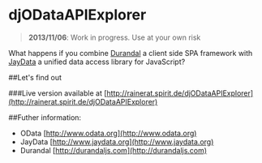 # djODataAPIExplorer
>  **2013/11/06**: Work in progress. Use at your own risk

What happens if you combine [Durandal] a client side SPA framework with [JayData] a unified
data access library for JavaScript?

##Let's find out

###Live version available at [http://rainerat.spirit.de/djODataAPIExplorer](http://rainerat.spirit.de/djODataAPIExplorer)

##Futher information:

+ OData [http://www.odata.org](http://www.odata.org)
+ JayData [http://www.jaydata.org](http://www.jaydata.org)
+ Durandal [http://durandaljs.com](http://durandaljs.com)


[Spirit]:http://www.spirit.de
[Durandal]:http://durandaljs.com/
[JayData]:http://jaydata.org/